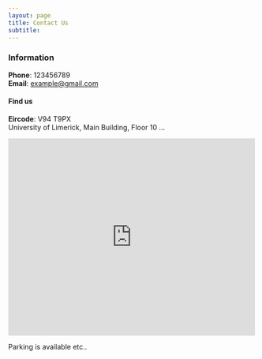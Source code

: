 ```yaml
---
layout: page
title: Contact Us
subtitle: 
---
```


### Information 

**Phone**: 123456789  
**Email**: example@gmail.com  

#### Find us
**Eircode**: V94 T9PX  
University of Limerick, Main Building, Floor 10 ... 

<div class="mapouter"><div class="gmap_canvas"><iframe width="500" height="400" id="gmap_canvas" src="https://maps.google.com/maps?q=University%20of%20Limerick%20Castletroy,%20Co.%20Limerick,%20V94%20T9PX&t=&z=13&ie=UTF8&iwloc=&output=embed" frameborder="0" scrolling="no" marginheight="0" marginwidth="0"></iframe><a href="https://123movies-to.org">123movies</a><br><style>.mapouter{position:relative;text-align:right;height:400px;width:500px;}</style><a href="https://www.embedgooglemap.net">embedgooglemap.net</a><style>.gmap_canvas {overflow:hidden;background:none!important;height:400px;width:500px;}</style></div></div>


Parking is available etc.. 
